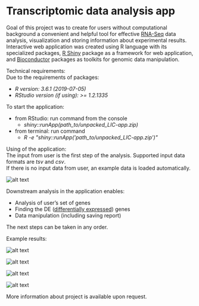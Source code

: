 # Transcriptomic data analysis app

Goal of this project was to create for users without computational background a convenient and helpful tool for effective [RNA-Seq](https://en.wikipedia.org/wiki/RNA-Seq) data analysis, 
visualization and storing information about experimental results. Interactive web application was created using R language with its specialized packages, 
[R Shiny](https://shiny.rstudio.com/) package as a framework for web application, and [Bioconductor](https://www.bioconductor.org/) packages as toolkits for genomic data manipulation.

Technical requirements:<br />
Due to the requirements of packages:
- *R version: 3.6.1 (2019-07-05)*
- *RStudio version (if using): >= 1.2.1335*<br />

To start the application:
 - from RStudio: run command from the console
    - *shiny::runApp(path_to/unpacked_LIC-app.zip)*
 - from terminal: run command 
    - *R -e "shiny::runApp('path_to/unpacked_LIC-app.zip’)"*


Using of the application:<br />
The input from user is the first step of the analysis. Supported input data formats are *tsv* and *csv*.<br />
If there is no input data from user, an example data is loaded automatically. 

![alt text](https://github.com/AnitaUrb/Licentiate/blob/master/browse.jpg?raw=true "Optional Title")


Downstream analysis in the application enables:
- Analysis of user’s set of genes
- Finding the DE ([differentially expressed](https://www.ncbi.nlm.nih.gov/pmc/articles/PMC4827276/)) genes
- Data manipulation (including saving report)<br />

The next steps can be taken in any order.<br />


Example results:

![alt text](https://github.com/AnitaUrb/Licentiate/blob/master/heat1.jpg?raw=true "Optional Title")

![alt text](https://github.com/AnitaUrb/Licentiate/blob/master/volcano.png?raw=true "Optional Title")

![alt text](https://github.com/AnitaUrb/Licentiate/blob/master/exprp.jpg?raw=true "Optional Title")

![alt text](https://github.com/AnitaUrb/Licentiate/blob/master/biomart.jpg?raw=true "Optional Title")<br />



More information about project is available upon request.
